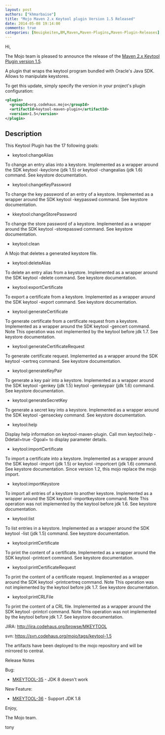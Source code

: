 ```yaml
---
layout: post
authors: ["khmarbaise"]
title: "Mojo Maven 2.x Keytool plugin Version 1.5 Released"
date: 2014-05-08 19:14:00
comments: true
categories: [Neuigkeiten,BM,Maven,Maven-Plugins,Maven-Plugin-Releases]
---
```

Hi,

The Mojo team is pleased to announce the release of the 
[Maven 2.x Keytool Plugin version 1.5](http://mojo.codehaus.org/keytool-maven-plugin).


A plugin that wraps the keytool program bundled with Oracle's Java SDK. Allows to
manipulate keystores.

To get this update, simply specify the version in your project's plugin
configuration: 

```xml
<plugin>
  <groupId>org.codehaus.mojo</groupId>
  <artifactId>keytool-maven-plugin</artifactId>
  <version>1.5</version>
</plugin>
```

<!-- more -->

Description
-----------

This Keytool Plugin has the 17 following goals:

 * keytool:changeAlias

  To change an entry alias into a keystore. Implemented as a wrapper around the
  SDK keytool -keyclone (jdk 1.5) or keytool -changealias (jdk 1.6) command. See
  keystore documentation.

 * keytool:changeKeyPassword

  To change the key password of an entry of a keystore. Implemented as a wrapper
  around the SDK keytool -keypasswd command. See keystore documentation.

 * kkeytool:changeStorePassword

  To change the store password of a keystore. Implemented as a wrapper around
  the SDK keytool -storepasswd command. See keystore documentation.

 * keytool:clean

  A Mojo that deletes a generated keystore file.

 * keytool:deleteAlias

  To delete an entry alias from a keystore. Implemented as a wrapper around the
  SDK keytool -delete command. See keystore documentation.

 * keytool:exportCertificate

  To export a certificate from a keystore. Implemented as a wrapper around the
  SDK keytool -export command. See keystore documentation.

 * keytool:generateCertificate

  To generate certificate from a certificate request from a keystore.
  Implemented as a wrapper around the SDK keytool -gencert command. Note This
  operation was not implemented by the keytool before jdk 1.7. See keystore
  documentation.

 * keytool:generateCertificateRequest

  To generate certificate request. Implemented as a wrapper around the SDK
  keytool -certreq command. See keystore documentation.

 * keytool:generateKeyPair

  To generate a key pair into a keystore. Implemented as a wrapper around the
  SDK keytool -genkey (jdk 1.5) keytool -genkeypair (jdk 1.6) command. See
  keystore documentation.

 * keytool:generateSecretKey

  To generate a secret key into a keystore. Implemented as a wrapper around the
  SDK keytool -genseckey command. See keystore documentation.

 * keytool:help

  Display help information on keytool-maven-plugin.
  Call mvn keytool:help -Ddetail=true -Dgoal=<goal-name> to display parameter
  details.

 * keytool:importCertificate

  To import a certificate into a keystore. Implemented as a wrapper around the
  SDK keytool -import (jdk 1.5) or keytool -importcert (jdk 1.6) command. See
  keystore documentation. Since version 1.2, this mojo replace the mojo import.

 * keytool:importKeystore

  To import all entries of a keystore to another keystore. Implemented as a
  wrapper around the SDK keytool -importkeystore command. Note This operation
  was not implemented by the keytool before jdk 1.6. See keystore documentation.

 * keytool:list

  To list entries in a keystore. Implemented as a wrapper around the SDK keytool
  -list (jdk 1.5) command. See keystore documentation.

 * keytool:printCertificate

  To print the content of a certificate. Implemented as a wrapper around the SDK
  keytool -printcert command. See keystore documentation.

 * keytool:printCertificateRequest

  To print the content of a certificate request. Implemented as a wrapper around
  the SDK keytool -printcertreq command. Note This operation was not implemented
  by the keytool before jdk 1.7. See keystore documentation.

 * keytool:printCRLFile

  To print the content of a CRL file. Implemented as a wrapper around the SDK
  keytool -printcrl command. Note This operation was not implemented by the
  keytool before jdk 1.7. See keystore documentation.

JIRA: http://jira.codehaus.org/browse/MKEYTOOL

svn:  https://svn.codehaus.org/mojo/tags/keytool-1.5

The artifacts have been deployed to the mojo repository and will be
mirrored to central.


Release Notes

Bug:

 * [MKEYTOOL-35](https://issues.apache.org/jira/browse/MKEYTOOL-35) - JDK 8 doesn't work

New Feature:

 * [MKEYTOOL-36](https://issues.apache.org/jira/browse/MKEYTOOL-36) - Support JDK 1.8

Enjoy,

The Mojo team.

tony
